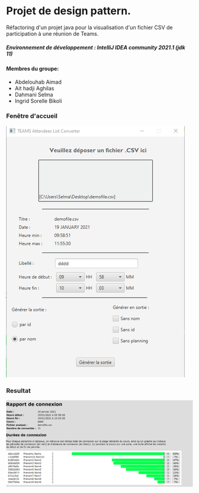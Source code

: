 # Projet de design pattern.
Réfactoring d'un projet java pour la visualisation d'un fichier CSV de participation à une réunion de Teams.

##### Environnement de développement : IntelliJ IDEA community 2021.1 (jdk 11)

#### Membres du groupe:
  - Abdelouhab Aimad
  - Ait hadji Aghilas
  - Dahmani Selma
  - Ingrid Sorelle Bikoli


### Fenêtre  d'accueil 

![Test Image 1](https://github.com/SelmaDM/DesignPattern/blob/master/output1.png)


### Resultat 
![Test Image 1](https://github.com/SelmaDM/DesignPattern/blob/master/output2.png)
